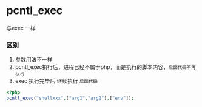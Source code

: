 # pcntl_exec 


与exec 一样

### 区别
1. 参数用法不一样
2. pcntl_exec执行后，进程已经不属于php，而是执行的脚本内容，`后面代码不再执行`
3. exec 执行完毕后 继续执行 `后面代码`

```php
<?php
pcntl_exec("shellxxx",["arg1","arg2"],["env"]);
```
